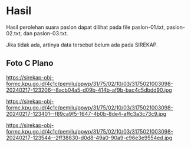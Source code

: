 # Hasil

Hasil perolehan suara paslon dapat dilihat pada file paslon-01.txt, paslon-02.txt, dan paslon-03.txt.

Jika tidak ada, artinya data tersebut belum ada pada SIREKAP.

## Foto C Plano

https://sirekap-obj-formc.kpu.go.id/4c1c/pemilu/ppwp/31/75/02/10/03/3175021003098-20240217-123206--8acb04a5-d09b-414b-af9b-bac4c5dbdd90.jpg

https://sirekap-obj-formc.kpu.go.id/4c1c/pemilu/ppwp/31/75/02/10/03/3175021003098-20240217-123401--f89ca9f5-1647-4b0b-8de4-affc3a3c73c9.jpg

https://sirekap-obj-formc.kpu.go.id/4c1c/pemilu/ppwp/31/75/02/10/03/3175021003098-20240217-123544--2ff38830-d0d8-49a0-90a9-c96e3e9554ed.jpg
